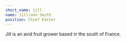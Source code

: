 ```yaml
---
short_name: jill
name: Jilliano Smith
position: Chief Editor
---
```

Jill is an avid fruit grower based in the south of France.
